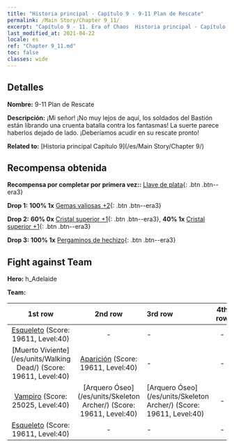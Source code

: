 ```yaml
---
title: "Historia principal - Capítulo 9 - 9-11 Plan de Rescate"
permalink: /Main Story/Chapter 9_11/
excerpt: "Capítulo 9 - 11. Era of Chaos  Historia principal - Capítulo 9_11. 9-11 Plan de Rescate"
last_modified_at: 2021-04-22
locale: es
ref: "Chapter 9_11.md"
toc: false
classes: wide
---
```


## Detalles

 **Nombre:** 9-11 Plan de Rescate

 **Descripción:** ¡Mi señor! ¡No muy lejos de aquí, los soldados del Bastión están librando una cruenta batalla contra los fantasmas! La suerte parece haberlos dejado de lado. ¡Deberíamos acudir en su rescate pronto!

 **Related to:** [Historia principal Capítulo 9](/es/Main Story/Chapter 9/)

## Recompensa obtenida

 **Recompensa por completar por primera vez::** [Llave de plata](/ItemsES/con_693/){: .btn .btn--era3}

 **Drop 1:** **100% 1x** [Gemas valiosas +2](/ItemsES/mat_30/){: .btn .btn--era3}

 **Drop 2:** **60% 0x** [Cristal superior +1](/ItemsES/mat_24/){: .btn .btn--era3}, **40% 1x** [Cristal superior +1](/ItemsES/mat_24/){: .btn .btn--era3}

 **Drop 3:** **100% 1x** [Pergaminos de hechizo](/ItemsES/con_694/){: .btn .btn--era3}


## Fight against Team
 **Hero:** h_Adelaide

 **Team:**


  | 1st row | 2nd row | 3rd row | 4th row |
  |:----:|:----:|:----|:----:|
  | [Esqueleto](/es/units/Skeleton/) (Score: 19611, Level:40)  | - | - | - |
  | [Muerto Viviente](/es/units/Walking Dead/) (Score: 19611, Level:40)  | [Aparición](/es/units/Wight/) (Score: 19611, Level:40)  | - | - |
  | [Vampiro](/es/units/Vampire/) (Score: 25025, Level:40)  | [Arquero Óseo](/es/units/Skeleton Archer/) (Score: 19611, Level:40)  | [Arquero Óseo](/es/units/Skeleton Archer/) (Score: 19611, Level:40)  | - |
  | [Esqueleto](/es/units/Skeleton/) (Score: 19611, Level:40)  | - | - | - |


